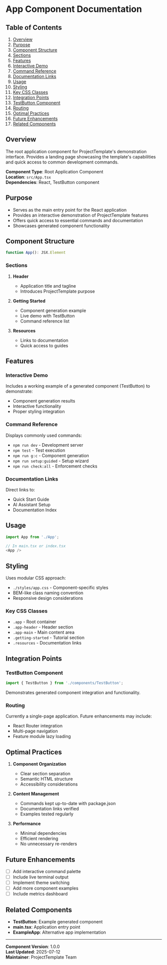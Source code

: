 # App Component Documentation

## Table of Contents

1. [Overview](#overview)
2. [Purpose](#purpose)
3. [Component Structure](#component-structure)
  4. [Sections](#sections)
5. [Features](#features)
  6. [Interactive Demo](#interactive-demo)
  7. [Command Reference](#command-reference)
  8. [Documentation Links](#documentation-links)
9. [Usage](#usage)
10. [Styling](#styling)
  11. [Key CSS Classes](#key-css-classes)
12. [Integration Points](#integration-points)
  13. [TestButton Component](#testbutton-component)
  14. [Routing](#routing)
15. [Optimal Practices](#optimal-practices)
16. [Future Enhancements](#future-enhancements)
17. [Related Components](#related-components)

## Overview

The root application component for ProjectTemplate's demonstration interface. Provides a landing page showcasing the
template's capabilities and quick access to common development commands.

**Component Type**: Root Application Component  
**Location**: `src/App.tsx`  
**Dependencies**: React, TestButton component

## Purpose

- Serves as the main entry point for the React application
- Provides an interactive demonstration of ProjectTemplate features
- Offers quick access to essential commands and documentation
- Showcases generated component functionality

## Component Structure

```typescript
function App(): JSX.Element
```

### Sections

1. **Header**
   - Application title and tagline
   - Introduces ProjectTemplate purpose

2. **Getting Started**
   - Component generation example
   - Live demo with TestButton
   - Command reference list

3. **Resources**
   - Links to documentation
   - Quick access to guides

## Features

### Interactive Demo
Includes a working example of a generated component (TestButton) to demonstrate:
- Component generation results
- Interactive functionality
- Proper styling integration

### Command Reference
Displays commonly used commands:
- `npm run dev` - Development server
- `npm test` - Test execution
- `npm run g:c` - Component generation
- `npm run setup:guided` - Setup wizard
- `npm run check:all` - Enforcement checks

### Documentation Links
Direct links to:
- Quick Start Guide
- AI Assistant Setup
- Documentation Index

## Usage

```typescript
import App from './App';

// In main.tsx or index.tsx
<App />
```

## Styling

Uses modular CSS approach:
- `./styles/app.css` - Component-specific styles
- BEM-like class naming convention
- Responsive design considerations

### Key CSS Classes
- `.app` - Root container
- `.app-header` - Header section
- `.app-main` - Main content area
- `.getting-started` - Tutorial section
- `.resources` - Documentation links

## Integration Points

### TestButton Component
```typescript
import { TestButton } from './components/TestButton';
```
Demonstrates generated component integration and functionality.

### Routing
Currently a single-page application. Future enhancements may include:
- React Router integration
- Multi-page navigation
- Feature module lazy loading

## Optimal Practices

1. **Component Organization**
   - Clear section separation
   - Semantic HTML structure
   - Accessibility considerations

2. **Content Management**
   - Commands kept up-to-date with package.json
   - Documentation links verified
   - Examples tested regularly

3. **Performance**
   - Minimal dependencies
   - Efficient rendering
   - No unnecessary re-renders

## Future Enhancements

- [ ] Add interactive command palette
- [ ] Include live terminal output
- [ ] Implement theme switching
- [ ] Add more component examples
- [ ] Include metrics dashboard

## Related Components

- **TestButton**: Example generated component
- **main.tsx**: Application entry point
- **ExampleApp**: Alternative app implementation

---

**Component Version**: 1.0.0  
**Last Updated**: 2025-07-12  
**Maintainer**: ProjectTemplate Team